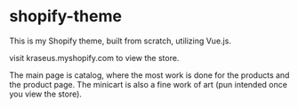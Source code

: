 # shopify-theme
This is my Shopify theme, built from scratch, utilizing Vue.js. 

visit kraseus.myshopify.com to view the store. 

The main page is catalog, where the most work is done for the products and the product page. The minicart is also a fine work of art (pun intended once you view the store). 
